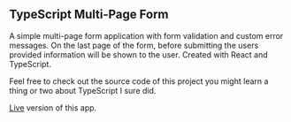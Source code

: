 ## TypeScript Multi-Page Form

A simple multi-page form application with form validation and custom error messages. On the last page of the form, before submitting the users provided information will be shown to the user. Created with React and TypeScript.

Feel free to check out the source code of this project you might learn a thing or two about TypeScript I sure did.

[Live](https://ts-multi-page-form.netlify.app/) version of this app.
